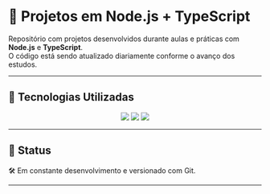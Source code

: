 # 📁 Projetos em Node.js + TypeScript

Repositório com projetos desenvolvidos durante aulas e práticas com **Node.js** e **TypeScript**.  
O código está sendo atualizado diariamente conforme o avanço dos estudos.

---

## 🚀 Tecnologias Utilizadas

<div align="center">
  <img src="https://img.shields.io/badge/Node.js-339933?style=for-the-badge&logo=node.js&logoColor=white" />
  <img src="https://img.shields.io/badge/TypeScript-007ACC?style=for-the-badge&logo=typescript&logoColor=white" />
  <img src="https://img.shields.io/badge/Git-F05032?style=for-the-badge&logo=git&logoColor=white" />
</div>

---

## 📌 Status

🛠 Em constante desenvolvimento e versionado com Git.

---
